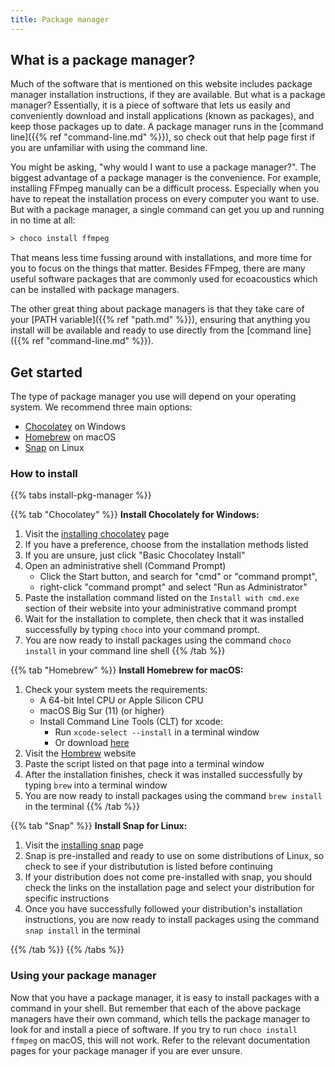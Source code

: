 ```yaml
---
title: Package manager
---
```


## What is a package manager?

Much of the software that is mentioned on this website includes package manager
installation instructions, if they are available. But what is a package manager?
Essentially, it is a piece of software that lets us easily and conveniently
download and install applications (known as packages), and keep those packages
up to date. A package manager runs in the [command line]({{% ref
"command-line.md" %}}), so check out that help page first if you are unfamiliar
with using the command line. 

You might be asking, "why would I want to use a package manager?". The biggest
advantage of a package manager is the convenience. For example, installing
FFmpeg manually can be a difficult process. Especially when you have to repeat
the installation process on every computer you want to use. But with a package
manager, a single command can get you up and running in no time at all:

```ps 
> choco install ffmpeg
```

That means less time fussing around with installations, and more time for you to
focus on the things that matter. Besides FFmpeg, there are many useful software
packages that are commonly used for ecoacoustics which can be installed with
package managers.

The other great thing about package managers is that they take care of your
[PATH variable]({{% ref "path.md" %}}), ensuring that anything you
install will be available and ready to use directly from the [command line]({{%
ref "command-line.md" %}}).

## Get started

The type of package manager you use will depend on your operating system. We
recommend three main options: 

- [Chocolatey](https://chocolatey.org/) on Windows
- [Homebrew](https://brew.sh/) on macOS 
- [Snap](https://snapcraft.io/) on Linux

### How to install

{{% tabs install-pkg-manager %}}

{{% tab "Chocolatey" %}} 
**Install Chocolately for Windows:**
1. Visit the [installing chocolatey](https://community.chocolatey.org/courses/installation/installing?method=installing-chocolatey) 
page
2. If you have a preference, choose from the installation methods listed
3. If you are unsure, just click "Basic Chocolatey Install"
4. Open an administrative shell (Command Prompt)
    - Click the Start button, and search for "cmd" or "command prompt", 
    - right-click "command prompt" and select "Run as Administrator"
5. Paste the installation command listed on the `Install with cmd.exe` section
   of their website into your administrative command prompt
6. Wait for the installation to complete, then check that it was installed
   successfully by typing `choco` into your command prompt. 
7. You are now ready to install packages using the command `choco install` in
   your command line shell
{{% /tab %}}

{{% tab "Homebrew" %}} 
**Install Homebrew for macOS:**
1. Check your system meets the requirements:
    - A 64-bit Intel CPU or Apple Silicon CPU
    - macOS Big Sur (11) (or higher)
    - Install Command Line Tools (CLT) for xcode:
      - Run  `xcode-select --install` in a terminal window
      - Or download [here](https://apps.apple.com/us/app/xcode/id497799835)
2. Visit the [Hombrew](https://brew.sh/) website 
3. Paste the script listed on that page into a terminal window
4. After the installation finishes, check it was installed successfully by
   typing `brew` into a terminal window
5. You are now ready to install packages using the command `brew install` in
   the terminal
{{% /tab %}}

{{% tab "Snap" %}} 
**Install Snap for Linux:**
1. Visit the [installing snap](https://snapcraft.io/docs/installing-snapd) page
2. Snap is pre-installed and ready to use on some distributions of Linux, so
   check to see if your distributution is listed before continuing
3. If your distribution does not come pre-installed with snap, you should check
   the links on the installation page and select your distribution for specific
   instructions
4. Once you have successfully followed your distribution's installation
   instructions, you are now ready to install packages using the command `snap
   install` in the terminal

{{% /tab %}}
{{% /tabs %}} 

### Using your package manager

Now that you have a package manager, it is easy to install packages with a
command in your shell. But remember that each of the above package managers have
their own command, which tells the package manager to look for and install a
piece of software. If you try to run `choco install ffmpeg` on macOS, this will
not work. Refer to the relevant documentation pages for your package manager if
you are ever unsure. 
